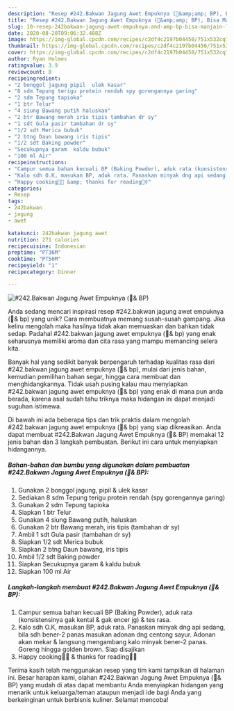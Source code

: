 ```yaml
---
description: "Resep #242.Bakwan Jagung Awet Empuknya (🥚&amp;amp; BP), Bisa Manjain Lidah"
title: "Resep #242.Bakwan Jagung Awet Empuknya (🥚&amp;amp; BP), Bisa Manjain Lidah"
slug: 10-resep-242bakwan-jagung-awet-empuknya-and-amp-bp-bisa-manjain-lidah
date: 2020-08-20T09:06:32.488Z
image: https://img-global.cpcdn.com/recipes/c2df4c2197b04450/751x532cq70/242bakwan-jagung-awet-empuknya-🥚-bp-foto-resep-utama.jpg
thumbnail: https://img-global.cpcdn.com/recipes/c2df4c2197b04450/751x532cq70/242bakwan-jagung-awet-empuknya-🥚-bp-foto-resep-utama.jpg
cover: https://img-global.cpcdn.com/recipes/c2df4c2197b04450/751x532cq70/242bakwan-jagung-awet-empuknya-🥚-bp-foto-resep-utama.jpg
author: Ryan Holmes
ratingvalue: 3.9
reviewcount: 8
recipeingredient:
- "2 bonggol jagung pipil  ulek kasar"
- "8 sdm Tepung terigu protein rendah spy gorengannya garing"
- "2 sdm Tepung tapioka"
- "1 btr Telur"
- "4 siung Bawang putih haluskan"
- "2 btr Bawang merah iris tipis tambahan dr sy"
- "1 sdt Gula pasir tambahan dr sy"
- "1/2 sdt Merica bubuk"
- "2 btng Daun bawang iris tipis"
- "1/2 sdt Baking powder"
- "Secukupnya garam  kaldu bubuk"
- "100 ml Air"
recipeinstructions:
- "Campur semua bahan kecuali BP (Baking Powder), aduk rata (konsistensinya gak kental &amp; gak encer jg) &amp; tes rasa."
- "Kalo sdh O.K, masukan BP, aduk rata. Panaskan minyak dng api sedang, bila sdh bener-2 panas masukan adonan dng centong sayur. Adonan akan mekar &amp; langsung mengambang kalo minyak bener-2 panas. Goreng hingga golden brown. Siap disajikan"
- "Happy cooking👩‍🍳 &amp; thanks for reading🙇‍♀️"
categories:
- Resep
tags:
- 242bakwan
- jagung
- awet

katakunci: 242bakwan jagung awet 
nutrition: 271 calories
recipecuisine: Indonesian
preptime: "PT36M"
cooktime: "PT50M"
recipeyield: "1"
recipecategory: Dinner

---
```



![#242.Bakwan Jagung Awet Empuknya (🥚&amp; BP)](https://img-global.cpcdn.com/recipes/c2df4c2197b04450/751x532cq70/242bakwan-jagung-awet-empuknya-🥚-bp-foto-resep-utama.jpg)

Anda sedang mencari inspirasi resep #242.bakwan jagung awet empuknya (🥚&amp; bp) yang unik? Cara membuatnya memang susah-susah gampang. Jika keliru mengolah maka hasilnya tidak akan memuaskan dan bahkan tidak sedap. Padahal #242.bakwan jagung awet empuknya (🥚&amp; bp) yang enak seharusnya memiliki aroma dan cita rasa yang mampu memancing selera kita.

Banyak hal yang sedikit banyak berpengaruh terhadap kualitas rasa dari #242.bakwan jagung awet empuknya (🥚&amp; bp), mulai dari jenis bahan, kemudian pemilihan bahan segar, hingga cara membuat dan menghidangkannya. Tidak usah pusing kalau mau menyiapkan #242.bakwan jagung awet empuknya (🥚&amp; bp) yang enak di mana pun anda berada, karena asal sudah tahu triknya maka hidangan ini dapat menjadi suguhan istimewa.




Di bawah ini ada beberapa tips dan trik praktis dalam mengolah #242.bakwan jagung awet empuknya (🥚&amp; bp) yang siap dikreasikan. Anda dapat membuat #242.Bakwan Jagung Awet Empuknya (🥚&amp; BP) memakai 12 jenis bahan dan 3 langkah pembuatan. Berikut ini cara untuk menyiapkan hidangannya.

<!--inarticleads1-->

##### Bahan-bahan dan bumbu yang digunakan dalam pembuatan #242.Bakwan Jagung Awet Empuknya (🥚&amp; BP):

1. Gunakan 2 bonggol jagung, pipil &amp; ulek kasar
1. Sediakan 8 sdm Tepung terigu protein rendah (spy gorengannya garing)
1. Gunakan 2 sdm Tepung tapioka
1. Siapkan 1 btr Telur
1. Gunakan 4 siung Bawang putih, haluskan
1. Gunakan 2 btr Bawang merah, iris tipis (tambahan dr sy)
1. Ambil 1 sdt Gula pasir (tambahan dr sy)
1. Siapkan 1/2 sdt Merica bubuk
1. Siapkan 2 btng Daun bawang, iris tipis
1. Ambil 1/2 sdt Baking powder
1. Siapkan Secukupnya garam &amp; kaldu bubuk
1. Siapkan 100 ml Air




<!--inarticleads2-->

##### Langkah-langkah membuat #242.Bakwan Jagung Awet Empuknya (🥚&amp; BP):

1. Campur semua bahan kecuali BP (Baking Powder), aduk rata (konsistensinya gak kental &amp; gak encer jg) &amp; tes rasa.
1. Kalo sdh O.K, masukan BP, aduk rata. Panaskan minyak dng api sedang, bila sdh bener-2 panas masukan adonan dng centong sayur. Adonan akan mekar &amp; langsung mengambang kalo minyak bener-2 panas. Goreng hingga golden brown. Siap disajikan
1. Happy cooking👩‍🍳 &amp; thanks for reading🙇‍♀️




Terima kasih telah menggunakan resep yang tim kami tampilkan di halaman ini. Besar harapan kami, olahan #242.Bakwan Jagung Awet Empuknya (🥚&amp; BP) yang mudah di atas dapat membantu Anda menyiapkan hidangan yang menarik untuk keluarga/teman ataupun menjadi ide bagi Anda yang berkeinginan untuk berbisnis kuliner. Selamat mencoba!
